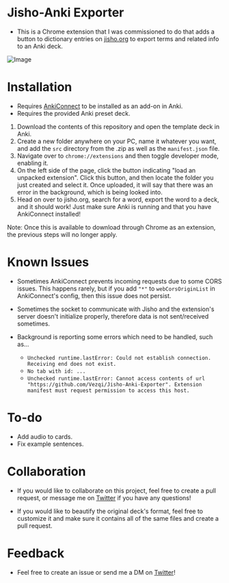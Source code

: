 # Jisho-Anki Exporter

- This is a Chrome extension that I was commissioned to do that adds a button to dictionary entries on [jisho.org](https://jisho.org/) to export terms and related info to an Anki deck.

![Image](https://i.imgur.com/2ltozuT.png)

# Installation

- Requires [AnkiConnect](https://ankiweb.net/shared/info/2055492159) to be installed as an add-on in Anki.
- Requires the provided Anki preset deck.

1) Download the contents of this repository and open the template deck in Anki.
2) Create a new folder anywhere on your PC, name it whatever you want, and add the `src` directory from the .zip as well as the `manifest.json` file.
3) Navigate over to `chrome://extensions` and then toggle developer mode, enabling it.
4) On the left side of the page, click the button indicating "load an unpacked extension". Click this button, and then locate the folder you just created and select it. Once uploaded, it will say that there was an error in the background, which is being looked into.
5) Head on over to jisho.org, search for a word, export the word to a deck, and it should work! Just make sure Anki is running and that you have AnkiConnect installed! 

Note: Once this is available to download through Chrome as an extension, the previous steps will no longer apply.

# Known Issues

- Sometimes AnkiConnect prevents incoming requests due to some CORS issues. This happens rarely, but if you add `"*"` to `webCorsOriginList` in AnkiConnect's config, then this issue does not persist.

- Sometimes the socket to communicate with Jisho and the extension's server doesn't initialize properly, therefore data is not sent/received sometimes.

- Background is reporting some errors which need to be handled, such as...
    - `Unchecked runtime.lastError: Could not establish connection. Receiving end does not exist.`
    - `No tab with id: ...`
    - `Unchecked runtime.lastError: Cannot access contents of url "https://github.com/Vezqi/Jisho-Anki-Exporter". Extension manifest must request permission to access this host.`

# To-do

- Add audio to cards.
- Fix example sentences.

# Collaboration

- If you would like to collaborate on this project, feel free to create a pull request, or message me on [Twitter](https://twitter.com/Vezqi) if you have any questions! 

- If you would like to beautify the original deck's format, feel free to customize it and make sure it contains all of the same files and create a pull request.

# Feedback

- Feel free to create an issue or send me a DM on [Twitter](https://twitter.com/Vezqi)!

